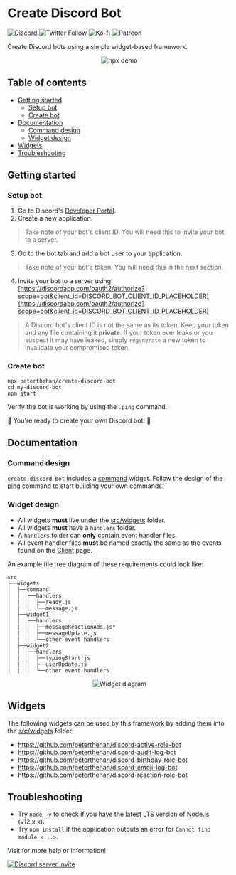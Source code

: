 # Create Discord Bot

[![Discord](https://discordapp.com/api/guilds/258167954913361930/embed.png)](https://discord.gg/WjEFnzC) [![Twitter Follow](https://img.shields.io/twitter/follow/peterthehan.svg?style=social)](https://twitter.com/peterthehan) [![Ko-fi](https://img.shields.io/badge/Donate-Ko--fi-F16061.svg?logo=ko-fi)](https://ko-fi.com/peterthehan) [![Patreon](https://img.shields.io/badge/Donate-Patreon-F96854.svg?logo=patreon)](https://www.patreon.com/peterthehan)

Create Discord bots using a simple widget-based framework.

<div align="center">
  <img src="https://raw.githubusercontent.com/peterthehan/assets/master/repositories/create-discord-bot/npx-demo.gif" title="npx demo" alt="npx demo" />
</div>

## Table of contents

- [Getting started](https://github.com/peterthehan/create-discord-bot/#getting-started)
  - [Setup bot](https://github.com/peterthehan/create-discord-bot/#setup-bot)
  - [Create bot](https://github.com/peterthehan/create-discord-bot/#create-bot)
- [Documentation](https://github.com/peterthehan/create-discord-bot/#documentation)
  - [Command design](https://github.com/peterthehan/create-discord-bot/#command-design)
  - [Widget design](https://github.com/peterthehan/create-discord-bot/#widget-design)
- [Widgets](https://github.com/peterthehan/create-discord-bot/#widgets)
- [Troubleshooting](https://github.com/peterthehan/create-discord-bot/#troubleshooting)

## Getting started

### Setup bot

1. Go to Discord's [Developer Portal](https://discordapp.com/developers/applications).
2. Create a new application.

> Take note of your bot's client ID. You will need this to invite your bot to a server.

3. Go to the bot tab and add a bot user to your application.

> Take note of your bot's token. You will need this in the next section.

4. Invite your bot to a server using: [https://discordapp.com/oauth2/authorize?scope=bot&client_id=DISCORD_BOT_CLIENT_ID_PLACEHOLDER](https://discordapp.com/oauth2/authorize?scope=bot&client_id=DISCORD_BOT_CLIENT_ID_PLACEHOLDER)

> A Discord bot's client ID is not the same as its token. Keep your token and any file containing it **private**. If your token ever leaks or you suspect it may have leaked, simply `regenerate` a new token to invalidate your compromised token.

### Create bot

```
npx peterthehan/create-discord-bot
cd my-discord-bot
npm start
```

Verify the bot is working by using the `.ping` command.

🎉 You're ready to create your own Discord bot! 🎉

## Documentation

### Command design

`create-discord-bot` includes a [command](https://github.com/peterthehan/create-discord-bot/tree/master/app/src/widgets/command) widget. Follow the design of the [ping](https://github.com/peterthehan/create-discord-bot/blob/master/app/src/widgets/command/commands/ping.js) command to start building your own commands.

### Widget design

- All widgets **must** live under the [src/widgets](https://github.com/peterthehan/create-discord-bot/tree/master/app/src/widgets) folder.
- All widgets **must** have a `handlers` folder.
- A `handlers` folder can **only** contain event handler files.
- All event handler files **must** be named exactly the same as the events found on the [Client](https://discord.js.org/#/docs/main/master/class/Client) page.

An example file tree diagram of these requirements could look like:

```
src
├──widgets
│  ├──command
│  │  ├──handlers
│  |  |  ├──ready.js
│  |  |  └──message.js
│  ├──widget1
│  │  ├──handlers
│  |  |  ├──messageReactionAdd.js*
│  |  |  ├──messageUpdate.js
│  |  |  └──other event handlers
│  ├──widget2
│  │  ├──handlers
│  |  |  ├──typingStart.js
│  |  |  ├──userUpdate.js
|  |  |  └──other event handlers
```

<div align="center">
  <img src="https://raw.githubusercontent.com/peterthehan/assets/master/repositories/create-discord-bot/widget-diagram.png" title="Widget diagram" alt="Widget diagram" />
</div>

## Widgets

The following widgets can be used by this framework by adding them into the [src/widgets](https://github.com/peterthehan/create-discord-bot/tree/master/app/src/widgets) folder:

- https://github.com/peterthehan/discord-active-role-bot
- https://github.com/peterthehan/discord-audit-log-bot
- https://github.com/peterthehan/discord-birthday-role-bot
- https://github.com/peterthehan/discord-emoji-log-bot
- https://github.com/peterthehan/discord-reaction-role-bot

## Troubleshooting

- Try `node -v` to check if you have the latest LTS version of Node.js (v12.x.x).
- Try `npm install` if the application outputs an error for `Cannot find module <...>`.

Visit for more help or information!

<a href="https://discord.gg/WjEFnzC">
  <img src="https://discordapp.com/api/guilds/258167954913361930/embed.png?style=banner2" title="Discord server invite" alt="Discord server invite" />
</a>
